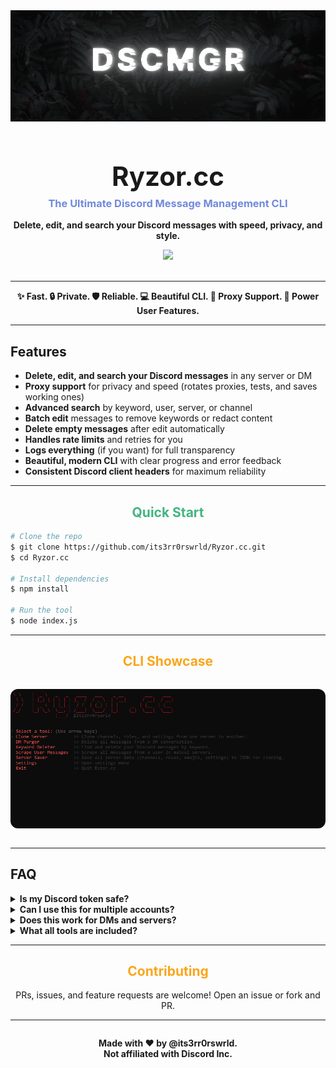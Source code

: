 <div align="center">
  <img src="assets/banner.gif" alt="Ryzor.cc Logo" width="" />
  <h1 style="font-size:3em; margin-bottom:0.2em;">Ryzor.cc</h1>
  <h3 style="color:#7289da; margin-top:0;">The Ultimate Discord Message Management CLI</h3>
  <p><b>Delete, edit, and search your Discord messages with speed, privacy, and style.</b></p>
  <img src="https://img.shields.io/badge/Discord-Manager-blueviolet?style=for-the-badge&logo=discord" />
  <br><br>
</div>

---

<div align="center">
  <b>✨ Fast.  🔒 Private.  🛡️ Reliable.  💻 Beautiful CLI.  🚀 Proxy Support.  🦾 Power User Features.</b>
</div>

---

## Features

- <b>Delete, edit, and search your Discord messages</b> in any server or DM
- <b>Proxy support</b> for privacy and speed (rotates proxies, tests, and saves working ones)
- <b>Advanced search</b> by keyword, user, server, or channel
- <b>Batch edit</b> messages to remove keywords or redact content
- <b>Delete empty messages</b> after edit automatically
- <b>Handles rate limits</b> and retries for you
- <b>Logs everything</b> (if you want) for full transparency
- <b>Beautiful, modern CLI</b> with clear progress and error feedback
- <b>Consistent Discord client headers</b> for maximum reliability

---

<div align="center">
  <h2 style="color:#43b581;">Quick Start</h2>
</div>

```bash
# Clone the repo
$ git clone https://github.com/its3rr0rswrld/Ryzor.cc.git
$ cd Ryzor.cc

# Install dependencies
$ npm install

# Run the tool
$ node index.js
```

---

<div align="center">
  <h2 style="color:#faa61a;">CLI Showcase</h2>
  <img src="/assets/demo.gif" alt="CLI Showcase" width="600" style="border-radius:12px; margin:1em 0;" />
</div>

---

## FAQ

<details>
<summary><b>Is my Discord token safe?</b></summary>
Your token is only used locally and never sent anywhere except Discord. You can use proxies for extra privacy.
</details>

<details>
<summary><b>Can I use this for multiple accounts?</b></summary>
Yes! Just change the token in your config or at the prompt.
</details>

<details>
<summary><b>Does this work for DMs and servers?</b></summary>
Absolutely. You can search, edit, and delete in DMs, group DMs, and any server you have access to.
</details>

<details>
<summary><b>What all tools are included?</b></summary>

- <b>Server Cloner</b>: Clone server messages to another server

- <b>DM Purger</b>: Delete all messages in a DM

- <b>Keyword Deleter</b>: Delete/Edit messages containing specific keywords

- <b>Message Scraper</b>: Search and scrape messages by user

- <b>Server Saver</b>: Save server messages to a JSON file
</details>

---

<div align="center">
  <h2 style="color:#faa61a;">Contributing</h2>
  <p>PRs, issues, and feature requests are welcome! Open an issue or fork and PR.</p>
</div>

---

<div align="center" style="margin-top:2em;">
  <b>Made with ❤️ by @its3rr0rswrld.<br>Not affiliated with Discord Inc.</b>
</div>
